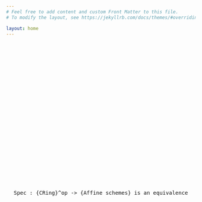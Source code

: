 ```yaml
---
# Feel free to add content and custom Front Matter to this file.
# To modify the layout, see https://jekyllrb.com/docs/themes/#overriding-theme-defaults

layout: home
---
```

<style>

    html, body {
        margin: 0;
    }


    #content {
        display: flex;
        height: 20vh;
        margin: 0 auto;
        align-items: center;
        justify-content: center;
    }

    #content pre {
        text-align: center;
    }
</style>

<div id="content">
    <pre>Spec : {CRing}^op -> {Affine schemes} is an equivalence</pre>
</div>